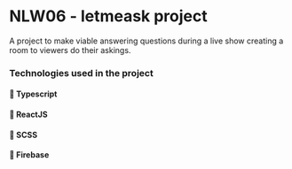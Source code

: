 # NLW06 - letmeask project

A project to make viable answering questions during a live show creating a room to viewers do their askings.

### Technologies used in the project

#### 🔹 Typescript

#### 🔹 ReactJS

#### 🔹 SCSS

#### 🔹 Firebase
